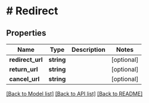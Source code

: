 # # Redirect

## Properties

Name | Type | Description | Notes
------------ | ------------- | ------------- | -------------
**redirect_url** | **string** |  | [optional] 
**return_url** | **string** |  | [optional] 
**cancel_url** | **string** |  | [optional] 

[[Back to Model list]](../../README.md#documentation-for-models) [[Back to API list]](../../README.md#documentation-for-api-endpoints) [[Back to README]](../../README.md)


